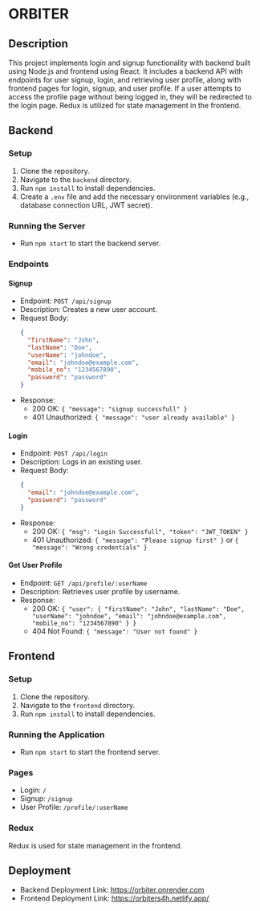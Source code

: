 # ORBITER

## Description
This project implements login and signup functionality with backend built using Node.js and frontend using React. It includes a backend API with endpoints for user signup, login, and retrieving user profile, along with frontend pages for login, signup, and user profile. If a user attempts to access the profile page without being logged in, they will be redirected to the login page. Redux is utilized for state management in the frontend.

## Backend

### Setup
1. Clone the repository.
2. Navigate to the `backend` directory.
3. Run `npm install` to install dependencies.
4. Create a `.env` file and add the necessary environment variables (e.g., database connection URL, JWT secret).

### Running the Server
- Run `npm start` to start the backend server.

### Endpoints

#### Signup
- Endpoint: `POST /api/signup`
- Description: Creates a new user account.
- Request Body:
  ```json
  {
    "firstName": "John",
    "lastName": "Doe",
    "userName": "johndoe",
    "email": "johndoe@example.com",
    "mobile_no": "1234567890",
    "password": "password"
  }
  ```
- Response:
  - 200 OK: `{ "message": "signup successfull" }`
  - 401 Unauthorized: `{ "message": "user already available" }`

#### Login
- Endpoint: `POST /api/login`
- Description: Logs in an existing user.
- Request Body:
  ```json
  {
    "email": "johndoe@example.com",
    "password": "password"
  }
  ```
- Response:
  - 200 OK: `{ "msg": "Login Successfull", "token": "JWT_TOKEN" }`
  - 401 Unauthorized: `{ "message": "Please signup first" }` or `{ "message": "Wrong credentials" }`

#### Get User Profile
- Endpoint: `GET /api/profile/:userName`
- Description: Retrieves user profile by username.
- Response:
  - 200 OK: `{ "user": { "firstName": "John", "lastName": "Doe", "userName": "johndoe", "email": "johndoe@example.com", "mobile_no": "1234567890" } }`
  - 404 Not Found: `{ "message": "User not found" }`

## Frontend

### Setup
1. Clone the repository.
2. Navigate to the `frontend` directory.
3. Run `npm install` to install dependencies.

### Running the Application
- Run `npm start` to start the frontend server.

### Pages
- Login: `/`
- Signup: `/signup`
- User Profile: `/profile/:userName`

### Redux
Redux is used for state management in the frontend.


## Deployment
- Backend Deployment Link: https://orbiter.onrender.com
- Frontend Deployment Link: https://orbiters4h.netlify.app/


